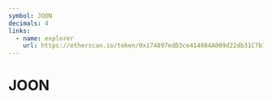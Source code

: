 ```yaml
---
symbol: JOON
decimals: 4
links:
  - name: explorer
    url: https://etherscan.io/token/0x174897edD3ce414084A009d22db31C7b7826400d
---
```


# JOON
